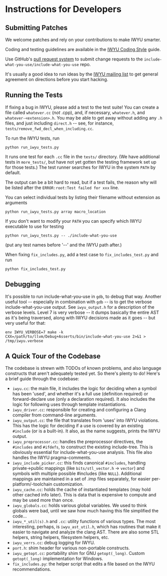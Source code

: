 # Instructions for Developers #

## Submitting Patches ##

We welcome patches and rely on your contributions to make IWYU smarter.

Coding and testing guidelines are available in the [IWYU Coding Style](docs/IWYUStyle.md) guide.

Use GitHub's [pull request system](https://github.com/include-what-you-use/include-what-you-use/pulls) to submit change requests to the `include-what-you-use/include-what-you-use` repo.

It's usually a good idea to run ideas by the [IWYU mailing list](http://groups.google.com/group/include-what-you-use) to get general agreement on directions before you start hacking.

## Running the Tests ##

If fixing a bug in IWYU, please add a test to the test suite!  You can create a file called `whatever.cc` (_not_ .cpp), and, if necessary, `whatever.h`, and `whatever-<extension>.h`.  You may be able to get away without adding any `.h` files, and just including `direct.h` -- see, for instance, `tests/remove_fwd_decl_when_including.cc`.

To run the IWYU tests, run

    python run_iwyu_tests.py

It runs one test for each `.cc` file in the `tests/` directory.  (We have additional tests in `more_tests/`, but have not yet gotten the testing framework set up for those tests.) The test runner searches for IWYU in the system `PATH` by default.

The output can be a bit hard to read, but if a test fails, the reason why will be listed after the `ERROR:root:Test failed for xxx` line.

You can select individual tests by listing their filename without extension as arguments

    python run_iwyu_tests.py array macro_location

If you don't want to modify your `PATH` you can specify which IWYU executable to use for testing

    python run_iwyu_tests.py -- ./include-what-you-use

(put any test names before '--' and the IWYU path after.)

When fixing `fix_includes.py`, add a test case to `fix_includes_test.py` and run

    python fix_includes_test.py

## Debugging ##

It's possible to run include-what-you-use in `gdb`, to debug that way. Another useful tool -- especially in combination with `gdb` -- is to get the verbose include-what-you-use output.  See `iwyu_output.h` for a description of the verbose levels.  Level 7 is very verbose -- it dumps basically the entire AST as it's being traversed, along with IWYU decisions made as it goes -- but very useful for that:

    env IWYU_VERBOSE=7 make -k CXX=/path/to/llvm/Debug+Asserts/bin/include-what-you-use 2>&1 > /tmp/iwyu.verbose

## A Quick Tour of the Codebase ##

The codebase is strewn with TODOs of known problems, and also language constructs that aren't adequately tested yet.  So there's plenty to do!  Here's a brief guide through the codebase:

* `iwyu.cc`: the main file, it includes the logic for deciding when a symbol has been 'used', and whether it's a full use (definition required) or forward-declare use (only a declaration required).  It also includes the logic for following uses through template instantiations.
* `iwyu_driver.cc`: responsible for creating and configuring a Clang compiler from command-line arguments.
* `iwyu_output.cc`: the file that translates from 'uses' into IWYU violations.  This has the logic for deciding if a use is covered by an existing `#include` (or is a built-in).  It also, as the name suggests, prints the IWYU output.
* `iwyu_preprocessor.cc`: handles the preprocessor directives, the `#includes` and `#ifdefs`, to construct the existing include-tree.  This is obviously essential for include-what-you-use analysis.  This file also handles the IWYU pragma-comments.
* `iwyu_include_picker.cc`: this finds canonical `#includes`, handling private->public mappings (like `bits/stl_vector.h` -> `vector`) and symbols with multiple possible #includes (like `NULL`). Additional mappings are maintained in a set of .imp files separately, for easier per-platform/-toolchain customization.
* `iwyu_cache.cc`: holds the cache of instantiated templates (may hold other cached info later).  This is data that is expensive to compute and may be used more than once.
* `iwyu_globals.cc`: holds various global variables.  We used to think globals were bad, until we saw how much having this file simplified the code...
* `iwyu_*_util(s).h` and `.cc`: utility functions of various types.  The most interesting, perhaps, is `iwyu_ast_util.h`, which has routines  that make it easier to navigate and analyze the clang AST.  There are also some STL helpers, string helpers, filesystem helpers, etc.
* `iwyu_verrs.cc`: debug logging for IWYU.
* `port.h`: shim header for various non-portable constructs.
* `iwyu_getopt.cc`: portability shim for GNU `getopt(_long)`. Custom `getopt(_long)` implementation for Windows.
* `fix_includes.py`: the helper script that edits a file based on the IWYU recommendations.
